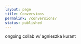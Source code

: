 ```yaml
---
layout: page
title: Conversions
permalink: /conversions/
status: published
---
```


ongoing collab w/ agnieszka kurant